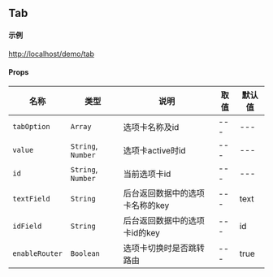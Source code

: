 ## Tab

#### 示例

[http://localhost/demo/tab](http://localhost/demo/tab)

#### Props

| 名称			| 类型		| 说明									| 取值	| 默认值|
| ---			| ---		| ---									| ---	| ---	|
| `tabOption`	| `Array`	| 选项卡名称及id						| ---	| ---	|
| `value`		| `String`, `Number`| 选项卡active时id				| ---   | ---	|
| `id`			| `String`, `Number`| 当前选项卡id					| ---   | ---   |
| `textField`	| `String`	| 后台返回数据中的选项卡名称的key		| ---	| text	|
| `idField`		| `String`	| 后台返回数据中的选项卡id的key			| ---	| id	|
| `enableRouter`| `Boolean`	| 选项卡切换时是否跳转路由				| ---	| true	|

